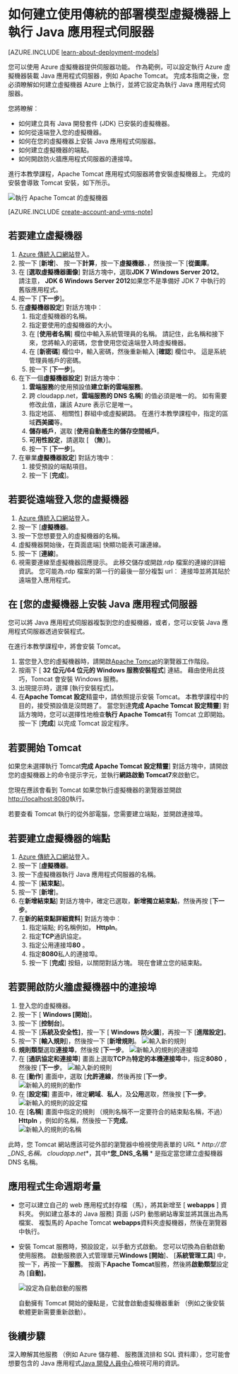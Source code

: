 <properties
    pageTitle="虛擬機器 tomcat |Microsoft Azure"
    description="本教學課程中使用傳統的部署模型，以建立的資源，並示範如何建立 Windows 虛擬機器，並將它設定為執行 Apache Tomcat 應用程式伺服器。"
    services="virtual-machines-windows"
    documentationCenter="java"
    authors="rmcmurray"
    manager="wpickett"
    editor=""
    tags="azure-service-management" />

<tags
    ms.service="virtual-machines-windows"
    ms.workload="web"
    ms.tgt_pltfrm="vm-windows"
    ms.devlang="Java"
    ms.topic="article"
    ms.date="08/11/2016"
    ms.author="robmcm"/>

# <a name="how-to-run-a-java-application-server-on-a-virtual-machine-created-with-the-classic-deployment-model"></a>如何建立使用傳統的部署模型虛擬機器上執行 Java 應用程式伺服器

[AZURE.INCLUDE [learn-about-deployment-models](../../includes/learn-about-deployment-models-classic-include.md)]


您可以使用 Azure 虛擬機器提供伺服器功能。 作為範例，可以設定執行 Azure 虛擬機器裝載 Java 應用程式伺服器，例如 Apache Tomcat。 完成本指南之後，您必須瞭解如何建立虛擬機器 Azure 上執行，並將它設定為執行 Java 應用程式伺服器。

您將瞭解︰

* 如何建立具有 Java 開發套件 (JDK) 已安裝的虛擬機器。
* 如何從遠端登入您的虛擬機器。
* 如何在您的虛擬機器上安裝 Java 應用程式伺服器。
* 如何建立虛擬機器的端點。
* 如何開啟防火牆應用程式伺服器的連接埠。

進行本教學課程，Apache Tomcat 應用程式伺服器將會安裝虛擬機器上。 完成的安裝會導致 Tomcat 安裝，如下所示。

![執行 Apache Tomcat 的虛擬機器][virtual_machine_tomcat]

[AZURE.INCLUDE [create-account-and-vms-note](../../includes/create-account-and-vms-note.md)]

## <a name="to-create-a-virtual-machine"></a>若要建立虛擬機器

1. [Azure 傳統入口網站](https://manage.windowsazure.com)登入。
2. 按一下 [**新增**]、 按一下**計算**，按一下**虛擬機器**、，然後按一下 [**從圖庫**。
3. 在 [**選取虛擬機器圖像**] 對話方塊中，選取**JDK 7 Windows Server 2012**。
請注意， **JDK 6 Windows Server 2012**如果您不是準備好 JDK 7 中執行的舊版應用程式。
4. 按一下 [**下一步**]。
5. 在**虛擬機器設定**] 對話方塊中︰
    1. 指定虛擬機器的名稱。
    2. 指定要使用的虛擬機器的大小。
    3. 在 [**使用者名稱**] 欄位中輸入系統管理員的名稱。 請記住，此名稱和接下來，您將輸入的密碼，您會使用您從遠端登入時虛擬機器。
    4. 在 [**新密碼**] 欄位中，輸入密碼，然後重新輸入 [**確認**] 欄位中。 這是系統管理員帳戶的密碼。
    5. 按一下 [**下一步**]。
6. 在下一個**虛擬機器設定**] 對話方塊中︰
    1. **雲端服務**的使用預設值**建立新的雲端服務**。
    2. 跨 cloudapp.net，**雲端服務的 DNS 名稱**] 的值必須是唯一的。 如有需要修改此值，讓該 Azure 表示它是唯一。
    2. 指定地區、 相關性] 群組中或虛擬網路。 在進行本教學課程中，指定的區域**西美國**等。
    2. **儲存帳戶**，選取 [**使用自動產生的儲存空間帳戶**。
    3. **可用性設定**，請選取 [ **（無）**]。
    4. 按一下 [**下一步**]。
7. 在畢業**虛擬機器設定**] 對話方塊中︰
    1. 接受預設的端點項目。
    2. 按一下 [**完成**]。

## <a name="to-remotely-sign-in-to-your-virtual-machine"></a>若要從遠端登入您的虛擬機器

1. [Azure 傳統入口網站](https://manage.windowsazure.com)登入。
2. 按一下 [**虛擬機器**。
3. 按一下您想要登入的虛擬機器的名稱。
4. 虛擬機器開始後，在頁面底端] 快顯功能表可讓連線。
5. 按一下 [**連線**]。
6. 視需要連線至虛擬機器回應提示。 此移交儲存或開啟.rdp 檔案的連線的詳細資訊。 您可能為.rdp 檔案的第一行的最後一部分複製 url︰ 連接埠並將其貼於遠端登入應用程式。

## <a name="to-install-a-java-application-server-on-your-virtual-machine"></a>在 [您的虛擬機器上安裝 Java 應用程式伺服器

您可以將 Java 應用程式伺服器複製到您的虛擬機器，或者，您可以安裝 Java 應用程式伺服器透過安裝程式。

在進行本教學課程中，將會安裝 Tomcat。

1. 當您登入您的虛擬機器時，請開啟[Apache Tomcat](http://tomcat.apache.org/download-70.cgi)的瀏覽器工作階段。
2. 按兩下 [ **32 位元/64 位元的 Windows 服務安裝程式**] 連結。 藉由使用此技巧，Tomcat 會安裝 Windows 服務。
3. 出現提示時，選擇 [執行安裝程式]。
4. 在**Apache Tomcat 設定**精靈中，請依照提示安裝 Tomcat。 本教學課程中的目的，接受預設值是沒問題了。 當您到達**完成 Apache Tomcat 設定精靈**] 對話方塊時，您可以選擇性地檢查**執行 Apache Tomcat**有 Tomcat 立即開始。 按一下 [**完成**] 以完成 Tomcat 設定程序。

## <a name="to-start-tomcat"></a>若要開始 Tomcat
如果您未選擇執行 Tomcat**完成 Apache Tomcat 設定精靈**] 對話方塊中，請開啟您的虛擬機器上的命令提示字元，並執行**網路啟動 Tomcat7**來啟動它。

您現在應該會看到 Tomcat 如果您執行虛擬機器的瀏覽器並開啟<http://localhost:8080>執行。

若要查看 Tomcat 執行的從外部電腦，您需要建立端點，並開啟連接埠。

## <a name="to-create-an-endpoint-for-your-virtual-machine"></a>若要建立虛擬機器的端點
1. [Azure 傳統入口網站](https://manage.windowsazure.com)登入。
2. 按一下 [**虛擬機器**。
3. 按一下虛擬機器執行 Java 應用程式伺服器的名稱。
4. 按一下 [**結束點**]。
5. 按一下 [**新增**]。
6. 在**新增結束點**] 對話方塊中，確定已選取，**新增獨立結束點**，然後再按 [**下一步**。
7. 在**新的結束點詳細資料**] 對話方塊中︰
    1. 指定端點; 的名稱例如， **HttpIn**。
    2. 指定**TCP**通訊協定。
    3. 指定公用連接埠**80** 。
    4. 指定**8080**私人的連接埠。
    5. 按一下 [**完成**] 按鈕，以關閉對話方塊。 現在會建立您的結束點。

## <a name="to-open-a-port-in-the-firewall-for-your-virtual-machine"></a>若要開啟防火牆虛擬機器中的連接埠
1. 登入您的虛擬機器。
2. 按一下 [ **Windows [開始**]。
3. 按一下 [**控制台**]。
4. 按一下 [**系統及安全性]**，按一下 [ **Windows 防火牆**]，再按一下 [**進階設定]**。
5. 按一下 [**輸入規則**]，然後按一下 [**新增規則**。
 ![輸入新的規則][NewIBRule]
6. **規則類型**選取**連接埠**，然後按 [**下一步**。
 ![新輸入的規則的連接埠][NewRulePort]
7. 在 [**通訊協定和連接埠**] 畫面上選取**TCP**為**特定的本機連接埠**中，指定**8080** ，然後按 [**下一步**。
 ![輸入新的規則][NewRuleProtocol]
8. 在 [**動作**] 畫面中，選取 [**允許連線**，然後再按 [**下一步**。
 ![新輸入的規則的動作][NewRuleAction]
9. 在 [**設定檔**] 畫面中，確定**網域**、**私人**，及**公用**選取，然後按 [**下一步**。
 ![新輸入的規則的設定檔][NewRuleProfile]
10. 在 [**名稱**] 畫面中指定的規則 （規則名稱不一定要符合的結束點名稱，不過） **HttpIn** ，例如的名稱，然後按一下**完成**。  
 ![新輸入的規則的名稱][NewRuleName]

此時，您 Tomcat 網站應該可從外部的瀏覽器中檢視使用表單的 URL * *http://*您\_DNS\_名稱*。 cloudapp.net**，其中***您\_DNS\_名稱** * 是指定當您建立虛擬機器 DNS 名稱。

## <a name="application-lifecycle-considerations"></a>應用程式生命週期考量
* 您可以建立自己的 web 應用程式封存檔 （馬），將其新增至 [ **webapps** ] 資料夾。 例如建立基本的 Java 服務] 頁面 (JSP) 動態網站專案並將其匯出為馬檔案、 複製馬的 Apache Tomcat **webapps**資料夾虛擬機器，然後在瀏覽器中執行。
* 安裝 Tomcat 服務時，預設設定，以手動方式啟動。 您可以切換為自動啟動使用服務。 啟動服務嵌入式管理單元**Windows [開始**]、 [**系統管理工具**] 中，按一下，再按一下**服務**。 按兩下**Apache Tomcat**服務，然後將**啟動類型**設定為 [**自動]**。

    ![設定為自動啟動的服務][service_automatic_startup]

    自動擁有 Tomcat 開始的優點是，它就會啟動虛擬機器重新 （例如之後安裝軟體更新需要重新啟動）。

## <a name="next-steps"></a>後續步驟
深入瞭解其他服務 （例如 Azure 儲存體、 服務匯流排和 SQL 資料庫），您可能會想要包含的 Java 應用程式[Java 開發人員中心](https://azure.microsoft.com/develop/java/)檢視可用的資訊。

[virtual_machine_tomcat]: ./media/virtual-machines-windows-classic-java-run-tomcat-app-server/WA_VirtualMachineRunningApacheTomcat.png

[service_automatic_startup]: ./media/virtual-machines-windows-classic-java-run-tomcat-app-server/WA_TomcatServiceAutomaticStart.png









[NewIBRule]: ./media/virtual-machines-windows-classic-java-run-tomcat-app-server/NewInboundRule.png
[NewRulePort]: ./media/virtual-machines-windows-classic-java-run-tomcat-app-server/NewRulePort.png
[NewRuleProtocol]: ./media/virtual-machines-windows-classic-java-run-tomcat-app-server/NewRuleProtocol.png
[NewRuleAction]: ./media/virtual-machines-windows-classic-java-run-tomcat-app-server/NewRuleAction.png
[NewRuleName]: ./media/virtual-machines-windows-classic-java-run-tomcat-app-server/NewRuleName.png
[NewRuleProfile]: ./media/virtual-machines-windows-classic-java-run-tomcat-app-server/NewRuleProfile.png
